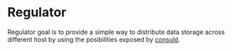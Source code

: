 # Regulator

Regulator goal is to provide a simple way to distribute data storage
across different host by using the posibilities exposed by
[consuld](https://www.consul.io/).

